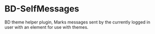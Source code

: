# BD-SelfMessages
BD theme helper plugin, Marks messages sent by the currently logged in user with an element for use with themes.

